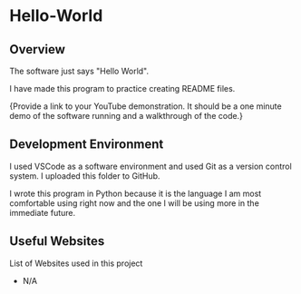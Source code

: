 # Hello-World
## Overview

The software just says "Hello World".

I have made this program to practice creating README files. 

{Provide a link to your YouTube demonstration.  It should be a one minute demo of the software running and a walkthrough of the code.}

## Development Environment

I used VSCode as a software environment and used Git as a version control system. I uploaded this folder to GitHub.

I wrote this program in Python because it is the language I am most comfortable using right now and the one I will be using more in the immediate future.

## Useful Websites

List of Websites used in this project
*  N/A